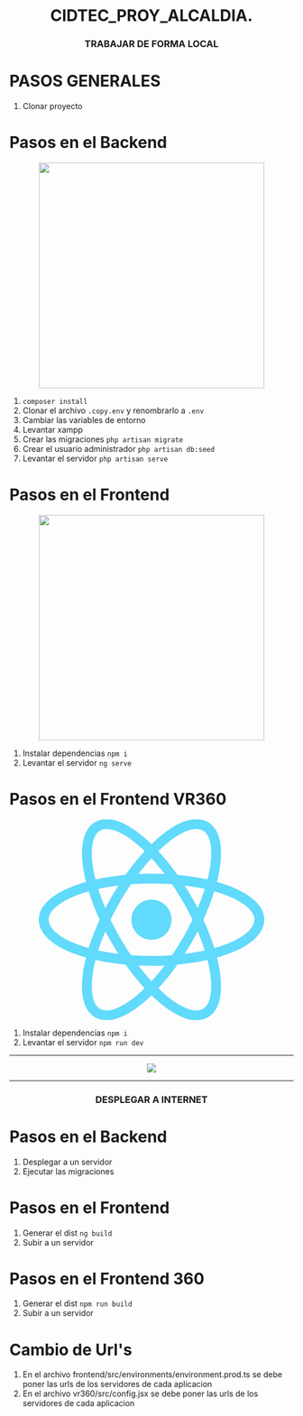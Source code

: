 <h1 align="center">CIDTEC_PROY_ALCALDIA.</h1>

<h3 align="center">TRABAJAR DE FORMA LOCAL</h3>

# PASOS GENERALES

1. Clonar proyecto

# Pasos en el Backend

<p align="center"><a href="https://laravel.com" target="_blank"><img src="https://raw.githubusercontent.com/laravel/art/master/logo-lockup/5%20SVG/2%20CMYK/1%20Full%20Color/laravel-logolockup-cmyk-red.svg" width="400"></a></p>

1. `composer install`
2. Clonar el archivo `.copy.env` y renombrarlo a `.env`
3. Cambiar las variables de entorno
4. Levantar xampp
5. Crear las migraciones `php artisan migrate`
6. Crear el usuario administrador `php artisan db:seed`
6. Levantar el servidor `php artisan serve`

# Pasos en el Frontend

<p align="center"><a href="#" target="_blank"><img src="https://docs.angular.lat/assets/images/logos/angular/logo-nav@2x.png" width="400"></a></p>

1. Instalar dependencias `npm i`
2. Levantar el servidor `ng serve`

# Pasos en el Frontend VR360

<p align="center"><a href="#" target="_blank"><img src="data:image/svg+xml;base64,PHN2ZyB4bWxucz0iaHR0cDovL3d3dy53My5vcmcvMjAwMC9zdmciIHZpZXdCb3g9Ii0xMS41IC0xMC4yMzE3NCAyMyAyMC40NjM0OCI+CiAgPHRpdGxlPlJlYWN0IExvZ288L3RpdGxlPgogIDxjaXJjbGUgY3g9IjAiIGN5PSIwIiByPSIyLjA1IiBmaWxsPSIjNjFkYWZiIi8+CiAgPGcgc3Ryb2tlPSIjNjFkYWZiIiBzdHJva2Utd2lkdGg9IjEiIGZpbGw9Im5vbmUiPgogICAgPGVsbGlwc2Ugcng9IjExIiByeT0iNC4yIi8+CiAgICA8ZWxsaXBzZSByeD0iMTEiIHJ5PSI0LjIiIHRyYW5zZm9ybT0icm90YXRlKDYwKSIvPgogICAgPGVsbGlwc2Ugcng9IjExIiByeT0iNC4yIiB0cmFuc2Zvcm09InJvdGF0ZSgxMjApIi8+CiAgPC9nPgo8L3N2Zz4K" width="400"></a></p>

1. Instalar dependencias `npm i`
2. Levantar el servidor `npm run dev`

<hr/>
<p align="center"><img src="https://user-images.githubusercontent.com/97072752/220242050-603b2c30-33f0-499f-b298-31eaf5697182.png"/></p>
<hr/>

<h3 align="center">DESPLEGAR A INTERNET</h3>

# Pasos en el Backend

1. Desplegar a un servidor
2. Ejecutar las migraciones

# Pasos en el Frontend

1. Generar el dist `ng build`
2. Subir a un servidor

# Pasos en el Frontend 360

1. Generar el dist `npm run build`
2. Subir a un servidor

# Cambio de Url's
1. En el archivo frontend/src/environments/environment.prod.ts se debe poner las urls de los servidores de cada aplicacion
2. En el archivo vr360/src/config.jsx se debe poner las urls de los servidores de cada aplicacion
